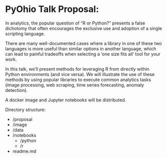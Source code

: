 # PyOhio Talk Proposal: 

In analytics, the popular question of “R or Python?”  presents a false dichotomy that often encourages the exclusive use and adoption of a single scripting language.  

There are many well-documented cases where a library in one of these two languages is more useful than similar options in another language, which can lead to painful tradeoffs when selecting a ‘one size fits all’ tool for your work.  

In this talk, we’ll present methods for leveraging R from directly within Python environments (and vice versa).  We will illustrate the use of these methods by using popular libraries to execute common analytics tasks (image processing, web scraping, time series forecasting, anomaly detection).

A docker image and Jupyter notebooks will be distributed.

Directory structure:
  - /proposal
  - /image
  - /data
  - /notebooks
    - /python
    - /r
  - readme.md


